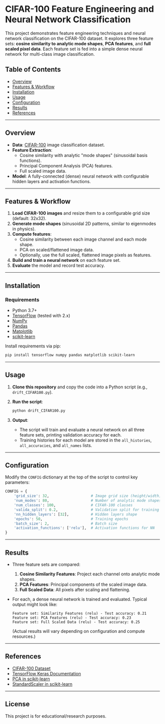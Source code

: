 # CIFAR-100 Feature Engineering and Neural Network Classification

This project demonstrates feature engineering techniques and neural network classification on the CIFAR-100 dataset. It explores three feature sets: **cosine similarity to analytic mode shapes**, **PCA features**, and **full scaled pixel data**. Each feature set is fed into a simple dense neural network for multi-class image classification.

## Table of Contents
- [Overview](#overview)
- [Features & Workflow](#features--workflow)
- [Installation](#installation)
- [Usage](#usage)
- [Configuration](#configuration)
- [Results](#results)
- [References](#references)

---

## Overview

- **Data**: [CIFAR-100](https://www.cs.toronto.edu/~kriz/cifar.html) image classification dataset.
- **Feature Extraction**:
  - Cosine similarity with analytic "mode shapes" (sinusoidal basis functions).
  - Principal Component Analysis (PCA) features.
  - Full scaled image data.
- **Model**: A fully-connected (dense) neural network with configurable hidden layers and activation functions.

---

## Features & Workflow

1. **Load CIFAR-100 images** and resize them to a configurable grid size (default: 32x32).
2. **Generate mode shapes** (sinusoidal 2D patterns, similar to eigenmodes in physics).
3. **Compute features**:
   - Cosine similarity between each image channel and each mode shape.
   - PCA on scaled/flattened image data.
   - Optionally, use the full scaled, flattened image pixels as features.
4. **Build and train a neural network** on each feature set.
5. **Evaluate** the model and record test accuracy.

---

## Installation

### Requirements

- Python 3.7+
- [TensorFlow](https://www.tensorflow.org/) (tested with 2.x)
- [NumPy](https://numpy.org/)
- [Pandas](https://pandas.pydata.org/)
- [Matplotlib](https://matplotlib.org/)
- [scikit-learn](https://scikit-learn.org/)

Install requirements via pip:
```bash
pip install tensorflow numpy pandas matplotlib scikit-learn
```

---

## Usage

1. **Clone this repository** and copy the code into a Python script (e.g., `drift_CIFAR100.py`).

2. **Run the script**:
   ```bash
   python drift_CIFAR100.py
   ```

3. **Output**:
   - The script will train and evaluate a neural network on all three feature sets, printing validation accuracy for each.
   - Training histories for each model are stored in the `all_histories`, `all_accuracies`, and `all_names` lists.

---

## Configuration

Modify the `CONFIG` dictionary at the top of the script to control key parameters:

```python
CONFIG = {
    'grid_size': 32,                   # Image grid size (height/width)
    'num_modes': 80,                   # Number of analytic mode shapes per channel
    'num_classes': 100,                # CIFAR-100 classes
    'valida_split': 0.2,               # Validation split for training
    'nn_hidden_layers': [32],          # Hidden layers shape
    'epochs': 50,                      # Training epochs
    'batch_size': 2,                   # Batch size
    'activation_functions': ['relu'],  # Activation functions for NN
}
```

---

## Results

- Three feature sets are compared:
  1. **Cosine Similarity Features**: Project each channel onto analytic mode shapes.
  2. **PCA Features**: Principal components of the scaled image data.
  3. **Full Scaled Data**: All pixels after scaling and flattening.

- For each, a dense neural network is trained and evaluated. Typical output might look like:
  ```
  Feature set: Similarity Features (relu) - Test accuracy: 0.21
  Feature set: PCA Features (relu) - Test accuracy: 0.23
  Feature set: Full Scaled Data (relu) - Test accuracy: 0.25
  ```
  (Actual results will vary depending on configuration and compute resources.)

---

## References

- [CIFAR-100 Dataset](https://www.cs.toronto.edu/~kriz/cifar.html)
- [TensorFlow Keras Documentation](https://www.tensorflow.org/api_docs/python/tf/keras)
- [PCA in scikit-learn](https://scikit-learn.org/stable/modules/generated/sklearn.decomposition.PCA.html)
- [StandardScaler in scikit-learn](https://scikit-learn.org/stable/modules/generated/sklearn.preprocessing.StandardScaler.html)

---

## License

This project is for educational/research purposes.
